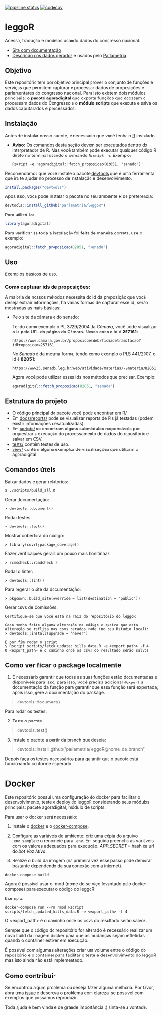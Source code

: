 [![pipeline status](https://gitlab.com/analytics-ufcg/agora-digital/badges/master/pipeline.svg)](https://gitlab.com/parlametria/leggoR/commits/master)
[![codecov](https://codecov.io/gh/parlametria/leggoR/branch/master/graph/badge.svg?token=wktXOtRlEI)](https://codecov.io/gh/parlametria/leggoR)

# leggoR
Acesso, tradução e modelos usando dados do congresso nacional.
 
- [Site com documentação](https://parlametria.github.io/leggoR/public/)
- [Descrição dos dados gerados](docs/dados/Sobre.md) e usados pelo [Parlametria](https://painel.parlametria.org.br/paineis).

## Objetivo

Este repositório tem por objetivo principal prover o conjunto de funções e serviços que permitem capturar e processar dados de proposições e parlamentares do congresso nacional. Para isto existem dois módulos principais: o **pacote agoradigital** que exporta funções que acessam e processam dados do Congresso e o **módulo scripts** que executa e salva os dados caputarados e processados.

## Instalação

Antes de instalar nosso pacote, é necessário que você tenha o [R](https://www.r-project.org/) instalado.

  - **Aviso:** Os comandos desta seção devem ser executados dentro do interpretador de R. Mas você também pode executar qualquer código R direto no terminal usando o comando `Rscript -e`. Exemplo: 
      ```
      Rscript -e 'agoradigital::fetch_proposicao(82051, "senado")'
      ```

Recomendamos que você instale o pacote [devtools](https://github.com/r-lib/devtools) que é uma ferramenta que irá te ajudar no processo de instalação e desenvolvimento.

```R
install.packages("devtools")
```

Após isso, você pode instalar o pacote no seu ambiente R de preferência:

```R 
devtools::install_github("parlametria/leggoR")
```

Para utilizá-lo:

```R
library(agoradigital)
```

Para verificar se toda a instalação foi feita de maneira correta, use o exemplo:

```R
agoradigital::fetch_proposicao(82051, "senado")
```

## Uso
Exemplos básicos de uso.


### Como capturar ids de proposições:
A maioria de nossos métodos necessita do id da proposição que você deseja extrair informações,
há várias formas de capturar esse id, serão mostradas as mais básicas:
    
  - Pelo site da câmara e do senado:
      
      Tendo como exemplo o PL 3729/2004 da *Câmara*, você pode visualizar o id pela URL da página da Câmara. Nesse caso o id é **257161**:
        
        https://www.camara.gov.br/proposicoesWeb/fichadetramitacao?idProposicao=257161
      
    No *Senado* é da mesma forma, tendo como exemplo o PLS 441/2007, o id é **82051**:
      
        https://www25.senado.leg.br/web/atividade/materias/-/materia/82051

    Agora você pode utilizar esses ids nos métodos que precisar. Exemplo:
    
    ```R
    agoradigital::fetch_proposicao(82051, "senado")
    ```
    

## Estrutura do projeto

* O código principal do pacote você pode encontrar em [R/](https://github.com/parlametria/leggoR/tree/master/R)
* Em [docs/reports/](https://github.com/parlametria/leggoR/tree/master/docs/reports) pode se visualizar reports de Pls já testadas (podem existir informações desatualizadas).
* Em [scripts/](https://github.com/parlametria/leggoR/tree/master/scripts) se encontram alguns submódulos responsávels por orquestrar a execução do processamento de dados do repositório e salvar em CSV.
* [tests/](https://github.com/parlametria/leggoR/tree/master/tests) contém testes de uso.
* [view/](https://github.com/parlametria/leggoR/tree/master/view) contém alguns exemplos de visualizações que utilizam o agoradigital
 
## Comandos úteis

Baixar dados e gerar relatórios:

    $ ./scripts/build_all.R

Gerar documentação:

    > devtools::document()

Rodar testes:

    > devtools::test()

Mostrar cobertura do código:

    > library(covr);package_coverage()

Fazer verificações gerais um pouco mais bonitinhas:

    > rcmdcheck::rcmdcheck()

Rodar o linter:
    
    > devtools::lint()

Para regerar o site da documentação:
    
    > pkgdown::build_site(override = list(destination = "public"))

Gerar csvs de Comissões:
    
    Certifique-se que você está na raiz do repositório do leggoR
    
    Caso tenha feito alguma alteração no código e queira que esta alteração se reflita nos csvs gerados rode (no seu Rstudio local):
    > devtools::install(upgrade = "never")
    
    E por fim rodar o script
    $ Rscript scripts/fetch_updated_bills_data.R -e <export_path> -f 4    
    O <export_path> é o caminho onde os csvs do resultado serão salvos
    
## Como verificar o package localmente

1. É necessário garantir que todas as suas funções estão documentadas e disponíveis para isso, para isso, você precisa adicionar `@export` a documentação da função para garantir que essa função será exportada, apois isso, gere a documentação do package.
  
  > devtools::document()
  
Para rodar os testes: 

2. Teste o pacote
 
 > devtools::test()
  
3. Instale o pacote a partir da branch que deseja:

 > devtools::install_github('parlametria/leggoR@nome_da_branch')
 
Depois faça os testes necessários para garantir que o pacote está funcionando conforme esperado.
  

# Docker

Este repositório possui uma configuração do docker para facilitar o desenvolvimento, teste e deploy do leggoR considerando seus módulos principais: pacote agoradigital, módulo de scripts.

Para usar o docker será necessário:

1. Instale o [docker](https://docs.docker.com/install/) e o [docker-compose](https://docs.docker.com/compose/install/). 

2. Configure as variáveis de ambiente: crie uma cópia do arquivo .`env.sample` e o renomeie para `.env`. Em seguida preencha as variáveis com os valores adequados para execução.
*APP_SECRET* = hash da url do *bot Voz Ativa*.

3. Realize o build da imagem (na primeira vez esse passo pode demorar bastante dependendo da sua conexão com a internet).
```
docker-compose build
```

Agora é possível usar o rmod (nome do serviço levantado pelo docker-compose) para executar o código do leggoR:

Exemplo:

```
docker-compose run --rm rmod Rscript scripts/fetch_updated_bills_data.R -e <export_path> -f 4
```
O <export_path> é o caminho onde os csvs do resultado serão salvos.

Sempre que o código do repositório for alterado é necessário realizar um novo build da imagem docker para que as mudanças sejam refletidas quando o container estiver em execução.

É possível com algumas alterações criar um volume entre o código do repositório e o container para facilitar o teste e desenvolvimento do leggoR mas isto ainda não está implementado.

## Como contribuir

Se encontrou algum problema ou deseja fazer alguma melhoria. Por favor, abra uma [issue](https://github.com/parlametria/leggoR/issues) e descreva o problema com clareza, se possível com exemplos que possamos reproduzir.
  
Toda ajuda é bem vinda e de grande importância :) sinta-se à vontade.